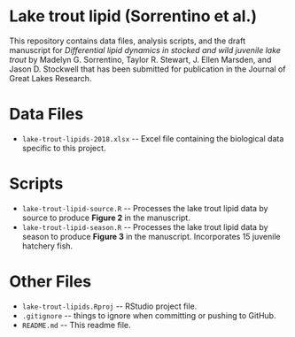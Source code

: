 Lake trout lipid (Sorrentino et al.)
==========

This repository contains data files, analysis scripts, and the draft manuscript for *Differential lipid dynamics in stocked and wild juvenile lake trout* by Madelyn G. Sorrentino, Taylor R. Stewart, J. Ellen Marsden, and Jason D. Stockwell that has been submitted for publication in the Journal of Great Lakes Research.


# Data Files
* `lake-trout-lipids-2018.xlsx` -- Excel file containing the biological data specific to this project.


# Scripts
* `lake-trout-lipid-source.R` -- Processes the lake trout lipid data by source to produce **Figure 2** in the manuscript.
* `lake-trout-lipid-season.R` -- Processes the lake trout lipid data by season to produce **Figure 3** in the manuscript. Incorporates 15 juvenile hatchery fish.


# Other Files
* `lake-trout-lipids.Rproj` -- RStudio project file.
* `.gitignore` -- things to ignore when committing or pushing to GitHub.
* `README.md` -- This readme file.

